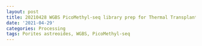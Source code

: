 ```yaml
---
layout: post
title: 20210428 WGBS PicoMethyl-seq library prep for Thermal Transplant Trial 4
date: '2021-04-29'
categories: Processing
tags: Porites astreoides, WGBS, PicoMethyl-seq
---
```

